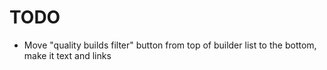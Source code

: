 # TODO

- Move "quality builds filter" button from top of builder list to the bottom, make it text and links

